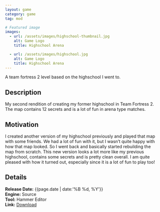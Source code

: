 ```yaml
---
layout: game
category: game
tag: mod

# Featured image
images:
  - url: /assets/images/highschool-thumbnail.jpg
    alt: Game Logo
    title: Highschool Arena

  - url: /assets/images/highschool.jpg
    alt: Game Logo
    title: Highschool Arena
---
```


A team fortress 2 level based on the highschool I went to.
<!--content-->

## Description
My second rendition of creating my former highschool in Team Fortress 2. The map contains 12 secrets and is a lot of fun in arena type matches.

## Motivation
I created another version of my highschool previously and played that map with some friends. We had a lot of fun with it, but I wasn’t quite happy with how that map looked. So I went back and basically started rebuilding the map from scratch. This new version looks a lot more like my previous highschool, contains some secrets and is pretty clean overall. I am quite pleased with how it turned out, especially since it is a lot of fun to play too!
## Details
**Release Date:** {{page.date | date:'%B %d, %Y'}}  
**Engine:** Source  
**Tool:** Hammer Editor  
**Link:**  [Download](https://www.dropbox.com/sh/80efa6wbdko2dj0/AACQriSVSyWIddoq6uJ0B9MJa?dl=1)
